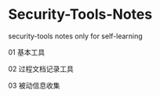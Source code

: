 # Security-Tools-Notes
security-tools notes only for self-learning 

01 基本工具


02 过程文档记录工具


03 被动信息收集
